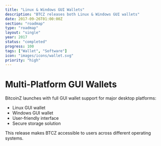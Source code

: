 ```yaml
---
title: "Linux & Windows GUI Wallets"
description: "BTCZ releases both Linux & Windows GUI wallets"
date: 2017-09-26T01:00:00Z
section: "roadmap"
type: "roadmap"
layout: "single"
year: 2017
status: "completed"
progress: 100
tags: ["Wallet", "Software"]
icon: "images/icons/wallet.svg"
priority: "high"
---
```


# Multi-Platform GUI Wallets

BitcoinZ launches with full GUI wallet support for major desktop platforms:
- Linux GUI wallet
- Windows GUI wallet
- User-friendly interface
- Secure storage solution

This release makes BTCZ accessible to users across different operating systems.
